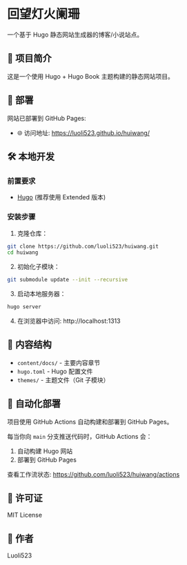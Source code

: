 # 回望灯火阑珊

一个基于 Hugo 静态网站生成器的博客/小说站点。

## 📖 项目简介

这是一个使用 Hugo + Hugo Book 主题构建的静态网站项目。

## 🚀 部署

网站已部署到 GitHub Pages:
- 🌐 访问地址: https://luoli523.github.io/huiwang/

## 🛠️ 本地开发

### 前置要求

- [Hugo](https://gohugo.io) (推荐使用 Extended 版本)

### 安装步骤

1. 克隆仓库：
```bash
git clone https://github.com/luoli523/huiwang.git
cd huiwang
```

2. 初始化子模块：
```bash
git submodule update --init --recursive
```

3. 启动本地服务器：
```bash
hugo server
```

4. 在浏览器中访问: http://localhost:1313

## 📝 内容结构

- `content/docs/` - 主要内容章节
- `hugo.toml` - Hugo 配置文件
- `themes/` - 主题文件（Git 子模块）

## 🤖 自动化部署

项目使用 GitHub Actions 自动构建和部署到 GitHub Pages。

每当你向 `main` 分支推送代码时，GitHub Actions 会：
1. 自动构建 Hugo 网站
2. 部署到 GitHub Pages

查看工作流状态: https://github.com/luoli523/huiwang/actions

## 📄 许可证

MIT License

## 👤 作者

Luoli523
